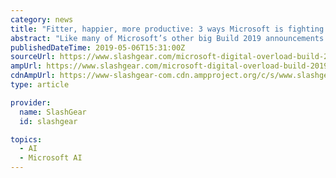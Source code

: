 ```yaml
---
category: news
title: "Fitter, happier, more productive: 3 ways Microsoft is fighting digital overload"
abstract: "Like many of Microsoft’s other big Build 2019 announcements this morning, AI plays a huge roll as we move toward features like intelligent agents and predictive technologies. Outlook Mobile is adding what’s arguably Outlook on the desktop and web’s ..."
publishedDateTime: 2019-05-06T15:31:00Z
sourceUrl: https://www.slashgear.com/microsoft-digital-overload-build-2019-ai-search-myanalytics-outlook-mobile-06575674/
ampUrl: https://www.slashgear.com/microsoft-digital-overload-build-2019-ai-search-myanalytics-outlook-mobile-06575674/amp/
cdnAmpUrl: https://www-slashgear-com.cdn.ampproject.org/c/s/www.slashgear.com/microsoft-digital-overload-build-2019-ai-search-myanalytics-outlook-mobile-06575674/amp/
type: article

provider:
  name: SlashGear
  id: slashgear

topics:
  - AI
  - Microsoft AI
---
```

